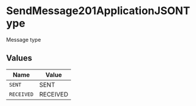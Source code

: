 # SendMessage201ApplicationJSONType

Message type


## Values

| Name       | Value      |
| ---------- | ---------- |
| `SENT`     | SENT       |
| `RECEIVED` | RECEIVED   |